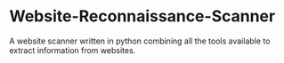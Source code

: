 # Website-Reconnaissance-Scanner

A website scanner written in python combining all the tools available to extract information from websites.
